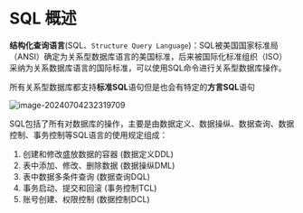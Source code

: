 # SQL 概述

**结构化查询语言**(SQL、`Structure Query Language`)：SQL被美国国家标准局（ANSI）确定为关系型数据库语言的美国标准，后来被国际化标准组织（ISO）采纳为关系数据库语言的国际标准，可以使用SQL命令进行关系型数据库操作。

所有关系型数据库都支持**标准SQL**语句但是也会有特定的**方言SQL**语句

![image-20240704232319709](https://fastly.jsdelivr.net/gh/LetengZzz/img@main/tc2/img/202407042325306.png)

SQL包括了所有对数据库的操作，主要是由数据定义、数据操纵、数据查询、数据控制、事务控制等SQL语言的使用规定组成：

1. 创建和修改盛放数据的容器 (数据定义DDL)
2. 表中添加、修改、删除数据 (数据操纵DML)
3. 表中数据多条件查询 (数据查询DQL)
4. 事务启动、提交和回滚 (事务控制TCL)
5. 账号创建、权限控制 (数据控制DCL)
